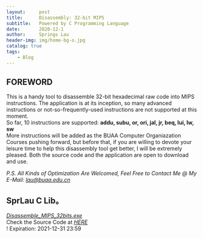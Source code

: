 ```yaml
---
layout:     post
title:      Disassembly: 32-bit MIPS
subtitle:   Powered by C Programming Language
date:       2020-12-1
author:     Springs Lau
header-img: img/home-bg-o.jpg
catalog: true
tags:
    - Blog
---
```


## FOREWORD

This is a handy tool to disassemble 32-bit hexadecimal raw code into MIPS instructions. The application is at its inception, so many advanced instructions or not-so-frequently-used instructions are not supported at this moment.<br>
So far, 10 instructions are supported: **addu, subu, or, ori, jal, jr, beq, lui, lw, sw**<br>
More instructions will be added as the BUAA Computer Organiazation Courses pushing forward, but before that, if you are willing to devote your leisure time to help this disassembly tool get better, I will be extremely pleased. Both the source code and the application are open to download and use.<br>

*P.S. All Kinds of Optimization Are Welcomed, Feel Free to Contact Me @ My E-Mail: lau@buaa.edu.cn*

## SprLau C Lib。

[*Disassemble_MIPS_32bits.exe*](https://bhpan.buaa.edu.cn:443/link/8A7618AEC12093EB1FF60C0EC04C55DF)<br>
Check the Source Code at [*HERE*](https://paste.ubuntu.com/p/qJ7FrZDpw7/)<br>!
Expiration: 2021-12-31 23:59
